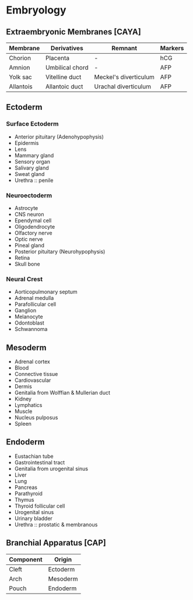 # Embryology

## Extraembryonic Membranes [CAYA]

|Membrane|Derivatives|Remnant|Markers|
|-|-|-|-|
|Chorion|Placenta|-|hCG|
|Amnion|Umbilical chord|-|AFP|
|Yolk sac|Vitelline duct|Meckel's diverticulum|AFP|
|Allantois|Allantoic duct|Urachal diverticulum|AFP|

## Ectoderm

### Surface Ectoderm

- Anterior pituitary (Adenohypophysis)
- Epidermis
- Lens
- Mammary gland
- Sensory organ
- Salivary gland
- Sweat gland
- Urethra :: penile

### Neuroectoderm

- Astrocyte
- CNS neuron
- Ependymal cell
- Oligodendrocyte
- Olfactory nerve
- Optic nerve
- Pineal gland
- Posterior pituitary (Neurohypophysis)
- Retina
- Skull bone

### Neural Crest

- Aorticopulmonary septum
- Adrenal medulla
- Parafollicular cell
- Ganglion
- Melanocyte
- Odontoblast
- Schwannoma

## Mesoderm

- Adrenal cortex
- Blood
- Connective tissue
- Cardiovascular
- Dermis
- Genitalia from Wolffian & Mullerian duct
- Kidney
- Lymphatics
- Muscle
- Nucleus pulposus
- Spleen

## Endoderm

- Eustachian tube
- Gastrointestinal tract
- Genitalia from urogenital sinus
- Liver
- Lung
- Pancreas
- Parathyroid
- Thymus
- Thyroid follicular cell
- Urogenital sinus
- Urinary bladder
- Urethra :: prostatic & membranous

## Branchial Apparatus [CAP]

|Component|Origin|
|-|-|
|Cleft|Ectoderm|
|Arch|Mesoderm|
|Pouch|Endoderm|
